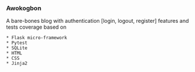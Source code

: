 ### Awokogbon

A bare-bones blog with authentication [login, logout, register] features and tests coverage based on
```
* Flask micro-framework
* Pytest
* SQLite
* HTML
* CSS
* Jinja2
```
